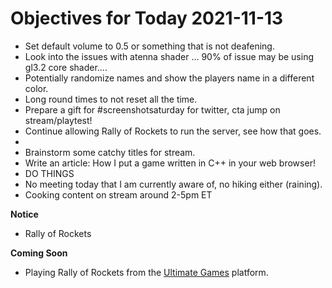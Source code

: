 # Objectives for Today 2021-11-13

- Set default volume to 0.5 or something that is not deafening.
- Look into the issues with atenna shader ... 90% of issue may be using gl3.2 core shader....
- Potentially randomize names and show the players name in a different color.
- Long round times to not reset all the time.
- Prepare a gift for #screenshotsaturday for twitter, cta jump on stream/playtest!
- Continue allowing Rally of Rockets to run the server, see how that goes.
- 
- Brainstorm some catchy titles for stream.
- Write an article: How I put a game written in C++ in your web browser!
- DO THINGS
- No meeting today that I am currently aware of, no hiking either (raining).
- Cooking content on stream around 2-5pm ET

**Notice**

- Rally of Rockets

**Coming Soon**

- Playing Rally of Rockets from the [Ultimate Games](https://ultimate.games/) platform.
